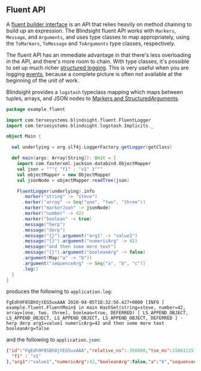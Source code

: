 
## Fluent API

A [fluent builder interface](https://www.martinfowler.com/bliki/FluentInterface.html) is an API that relies heavily on method chaining to build up an expression.  The Blindsight fluent API works with `Markers`, `Message`, and `Arguments`, and uses type classes to map appropriately, using the `ToMarkers`, `ToMessage` and `ToArguments` type classes, respectively. 

The fluent API has an immediate advantage in that there's less overloading in the API, and there's more room to chain.  With type classes, it's possible to set up much richer [structured logging](https://tersesystems.com/blog/2020/03/10/a-taxonomy-of-logging/).   This is very useful when you are logging [events](https://www.honeycomb.io/blog/how-are-structured-logs-different-from-events/), because a complete picture is often not available at the beginning of the unit of work.

Blindsight provides a `logstash` typeclass mapping which maps between tuples, arrays, and JSON nodes to [Markers and StructuredArguments](https://github.com/logstash/logstash-logback-encoder#event-specific-custom-fields).

```scala
package example.fluent

import com.tersesystems.blindsight.fluent.FluentLogger
import com.tersesystems.blindsight.logstash.Implicits._

object Main {

  val underlying = org.slf4j.LoggerFactory.getLogger(getClass)

  def main(args: Array[String]): Unit = {
    import com.fasterxml.jackson.databind.ObjectMapper
    val json = """{ "f1" : "v1" }"""
    val objectMapper = new ObjectMapper
    val jsonNode = objectMapper.readTree(json)

    FluentLogger(underlying).info
      .marker("string" -> "steve")
      .marker("array" -> Seq("one", "two", "three"))
      .marker("markerJson" -> jsonNode)
      .marker("number" -> 42)
      .marker("boolean" -> true)
      .message("herp")
      .message("derp")
      .message("{}").argument("arg1" -> "value1")
      .message("{}").argument("numericArg" -> 42)
      .message("and then some more text")
      .message("{}").argument("booleanArg" -> false)
      .argument(Map("a" -> "b"))
      .argument("sequenceArg" -> Seq("a", "b", "c"))
      .log()
  }
}
```

produces the following to `application.log`:

```
FgEdh9F8SBhOjtEG5uxAAA 2020-04-05T18:32:56.427+0000 [INFO ] example.fluent.FluentMain$ in main HashSet(string=steve, number=42, array=[one, two, three], boolean=true, DEFERRED) [ LS_APPEND_OBJECT, LS_APPEND_OBJECT, LS_APPEND_OBJECT, LS_APPEND_OBJECT, DEFERRED ] - herp derp arg1=value1 numericArg=42 and then some more text booleanArg=false
```

and the following to `application.json`: 

```json
{"id":"FgEdh9F8SBhOjtEG5uxAAA","relative_ns":-356000,"tse_ms":1586111576427,"start_ms":null,"@timestamp":"2020-04-05T18:32:56.427Z","@version":"1","message":"herp derp arg1=value1 numericArg=42 and then some more text booleanArg=false","logger_name":"example.fluent.FluentMain$","thread_name":"main","level":"INFO","level_value":20000,"tags":["HashSet(string=steve, number=42, array=[one, two, three], boolean=true, DEFERRED)"],"string":"steve","number":42,"array":["one","two","three"],"boolean":true,"markerJson":{
  "f1" : "v1"
},"arg1":"value1","numericArg":42,"booleanArg":false,"a":"b","sequenceArg":["a","b","c"]}
```
 